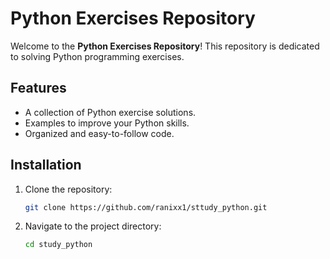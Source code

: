 # Python Exercises Repository

Welcome to the **Python Exercises Repository**! This repository is dedicated to solving Python programming exercises.

## Features

- A collection of Python exercise solutions.
- Examples to improve your Python skills.
- Organized and easy-to-follow code.

## Installation

1. Clone the repository:
    ```bash
    git clone https://github.com/ranixx1/sttudy_python.git
    ```
2. Navigate to the project directory:
    ```bash
    cd study_python
    ```
